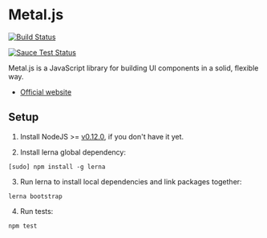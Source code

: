 # Metal.js

[![Build Status](http://img.shields.io/travis/mairatma/metal/master.svg?style=flat)](https://travis-ci.org/mairatma/metal)

[![Sauce Test Status](https://saucelabs.com/browser-matrix/alloyui.svg)](https://travis-ci.org/mairatma/metal)

Metal.js is a JavaScript library for building UI components in a solid, flexible way.

* [Official website](http://metaljs.com)

## Setup

1. Install NodeJS >= [v0.12.0](http://nodejs.org/dist/v0.12.0/), if you don't have it yet.

2. Install lerna global dependency:

  ```
  [sudo] npm install -g lerna
  ```

3. Run lerna to install local dependencies and link packages together:

  ```
  lerna bootstrap
  ```

4. Run tests:

  ```
  npm test
  ```

